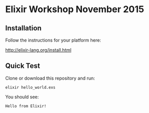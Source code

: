 # Elixir Workshop November 2015

## Installation

Follow the instructions for your platform here:

http://elixir-lang.org/install.html

## Quick Test

Clone or download this repository and run:

```
elixir hello_world.exs
```

You should see:

```
Hello from Elixir!
```
